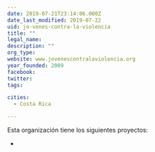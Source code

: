 ```yaml
---
date: 2019-07-21T23:14:06.000Z
date_last_modified: 2019-07-22
uid: jo-venes-contra-la-violencia
title: ""
legal_name: 
description: ""
org_type: 
website: www.jovenescontralaviolencia.org
year_founded: 2009
facebook: 
twitter: 
tags:

cities: 
  - Costa Rica

---
```


Esta organización tiene los siguientes proyectos:

- [](/i/comunidas-2-0.html)
